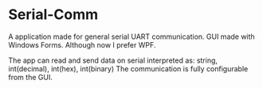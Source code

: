 # Serial-Comm

A application made for general serial UART communication. 
GUI made with Windows Forms. Although now I prefer WPF.

The app can read and send data on serial interpreted as:
string, int(decimal), int(hex), int(binary)
The communication is fully configurable from the GUI.
